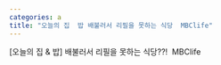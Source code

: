 ```yaml
---
categories: a
title: "오늘의 집  밥 배불러서 리필을 못하는 식당  MBClife"
---
```

[오늘의 집 & 밥] 배불러서 리필을 못하는 식당??!&nbsp;&nbsp;MBClife